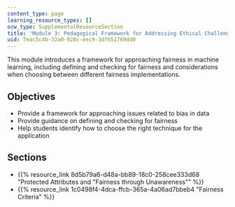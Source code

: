 ```yaml
---
content_type: page
learning_resource_types: []
ocw_type: SupplementalResourceSection
title: 'Module 3: Pedagogical Framework for Addressing Ethical Challenges '
uid: 7eac5c4b-32a0-928c-eec9-3df651769dd0
---
```


This module introduces a framework for approaching fairness in machine learning, including defining and checking for fairness and considerations when choosing between different fairness implementations.

Objectives
----------

*   Provide a framework for approaching issues related to bias in data
*   Provide guidance on defining and checking for fairness
*   Help students identify how to choose the right technique for the application

Sections
--------

*   {{% resource_link 8d5b79a6-d48a-bb89-18c0-258cee333d68 "Protected Attributes and \"Fairness through Unawareness\"" %}}
*   {{% resource_link 1c0498f4-4dca-ffcb-365a-4a06ad7bbeb4 "Fairness Criteria" %}}